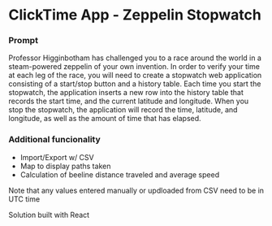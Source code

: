 # ClickTime App - Zeppelin Stopwatch

### Prompt
Professor Higginbotham has challenged you to a race around the world in a steam-powered zeppelin of your own invention. In order to verify your time at each leg of the race, you will need to create a stopwatch web application consisting of a start/stop button and a history table. Each time you start the stopwatch, the application inserts a new row into the history table that records the start time, and the current latitude and longitude. When you stop the stopwatch, the application will record the time, latitude, and longitude, as well as the amount of time that has elapsed.

### Additional funcionality
- Import/Export w/ CSV
- Map to display paths taken
- Calculation of beeline distance traveled and average speed

Note that any values entered manually or updloaded from CSV need to be in UTC time

Solution built with React
